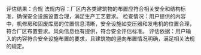 评估结果：合规
法规内容：厂区内各类建筑物的布置应符合相关安全和结构标准，确保安全设施设置合理，满足生产工艺要求。
检查情况：用户提供的内容中，机修房和固废库房的位置信息清晰，安全设施如变压器和发电机的位置合理，符合厂区布置要求。风向信息也有提供，符合安全评估标准。
评估依据：用户输入的内容符合安全设施布置的要求，且建筑物的竖向布置情况明确，满足相关法规的规定。
